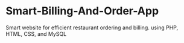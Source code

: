 # Smart-Billing-And-Order-App
Smart website for efficient restaurant ordering and billing.
using PHP, HTML, CSS, and MySQL
